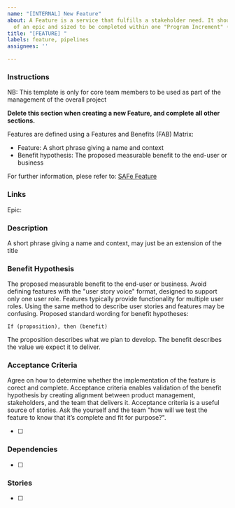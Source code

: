 ```yaml
---
name: "[INTERNAL] New Feature"
about: A Feature is a service that fulfills a stakeholder need. It should be part
  of an epic and sized to be completed within one "Program Increment" (PI)
title: "[FEATURE] "
labels: feature, pipelines
assignees: ''

---
```


### Instructions
NB: This template is only for core team members to be used as part of the management of the overall project

**Delete this section when creating a new Feature, and complete all other sections.**

Features are defined using a Features and Benefits (FAB) Matrix:
 - Feature: A short phrase giving a name and context
 - Benefit hypothesis: The proposed measurable benefit to the end-user or business

For further information, plese refer to: [SAFe Feature](https://www.scaledagileframework.com/features-and-capabilities/)

### Links

Epic:

### Description
A short phrase giving a name and context, may just be an extension of the title

### Benefit Hypothesis
The proposed measurable benefit to the end-user or business. Avoid defining features with the "user story voice" format, designed to support only one user role. Features typically provide functionality for multiple user roles. Using the same method to describe user stories and features may be confusing. Proposed standard wording for benefit hypotheses:

	If (proposition), then (benefit)

The proposition describes what we plan to develop. The benefit describes the value we expect it to deliver.

### Acceptance Criteria
Agree on how to determine whether the implementation of the feature is corect and complete. Acceptance criteria enables validation of the benefit hypothesis by creating alignment between product management, stakeholders, and the team that delivers it. Acceptance criteria is a useful source of stories. Ask the yourself and the team "how will we test the feature to know that it’s complete and fit for purpose?".

- [ ] 

### Dependencies

- [ ] 

### Stories

- [ ] 
